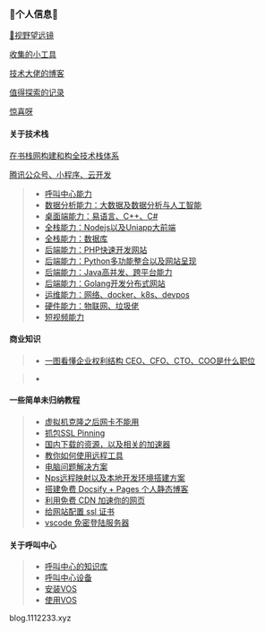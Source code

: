 ### 👋个人信息👋

[🔭视野望远镜](Note/index/index.md)

[收集的小工具](Note/index/tools.md)

[技术大佬的博客](Note/index/jie-shao.md)

[值得探索的记录](Note/index/explorer.md)

[惊喜呀](Note/index/Surprise.md)



#### 关于技术栈

[在书栈网构建和构全技术栈体系](https://www.bookstack.cn/)

[腾讯公众号、小程序、云开发](Note/TechN/Tencent.md)

> * [呼叫中心能力](Note/TechN/CallCenter.md)
>* [数据分析能力：大数据及数据分析与人工智能](Note/TechN/BigData.md)
> * [桌面端能力：易语言、C++、C#](Note/TechN/Epl.md)
>* [全栈能力：Nodejs以及Uniapp大前端](Note/TechN/Nodejs.md)
> * [全栈能力：数据库](Note/TechN/Databases.md)
>* [后端能力：PHP快速开发网站](Note/TechN/php.md)
> * [后端能力：Python多功能整合以及网站呈现](Note/TechN/python.md)
>* [后端能力：Java高并发、跨平台能力](Note/TechN/Java.md)
> * [后端能力：Golang开发分布式网站](Note/TechN/Golang.md)
>* [运维能力：网络、docker、k8s、devpos](Note/TechN/network.md)
> * [硬件能力：物联网、垃圾佬](Note/TechN/Hardware.md)
>* [短视频能力](Note/TechN/Video.md)
> 
>



#### 商业知识
> * [一图看懂企业权利结构 CEO、CFO、CTO、COO是什么职位](Note/tx_company/compay_jiagou.md)



> * 







#### 一些简单未归纳教程

> * [虚拟机克隆之后网卡不能用](Note/Doc/VMware_Network.md)
> * [抓包SSL Pinning](Note/Doc/ssl_Pinning.md)
> * [国内下载的资源，以及相关的加速器](Note/Doc/download.md)
> * [教你如何使用远程工具](Note/Doc/yuan-cheng.md)
> * [电脑问题解决方案](Note/Service/s1.md)
> * [Nps远程映射以及本地开发环境搭建方案](Note/Service/nps.md)
> * [搭建免费 Docsify + Pages 个人静态博客](new-blog/README.md)
> * [利用免费 CDN 加速你的网页](speedup-web/speedup-web.md)
> * [给网站配置 ssl 证书](ssl-ngnix/README.md)
> * [vscode 免密登陆服务器](vscode-ssh/vscode-ssh.md)

#### 关于呼叫中心

> * [呼叫中心的知识库](Note/callcenter/knowledge.md)
> * [呼叫中心设备](Note/callcenter/ipgateway.md)
> * [安装VOS](Note/callcenter/vos_install.md)
> * [使用VOS](Note/callcenter/vos_use.md)













blog.1112233.xyz
